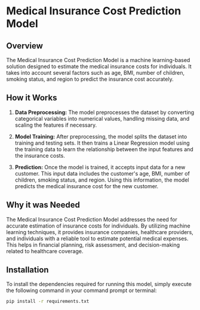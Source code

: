 # Medical Insurance Cost Prediction Model

## Overview

The Medical Insurance Cost Prediction Model is a machine learning-based solution designed to estimate the medical insurance costs for individuals. It takes into account several factors such as age, BMI, number of children, smoking status, and region to predict the insurance cost accurately.

## How it Works

1. **Data Preprocessing:** The model preprocesses the dataset by converting categorical variables into numerical values, handling missing data, and scaling the features if necessary.

2. **Model Training:** After preprocessing, the model splits the dataset into training and testing sets. It then trains a Linear Regression model using the training data to learn the relationship between the input features and the insurance costs.

3. **Prediction:** Once the model is trained, it accepts input data for a new customer. This input data includes the customer's age, BMI, number of children, smoking status, and region. Using this information, the model predicts the medical insurance cost for the new customer.

## Why it was Needed

The Medical Insurance Cost Prediction Model addresses the need for accurate estimation of insurance costs for individuals. By utilizing machine learning techniques, it provides insurance companies, healthcare providers, and individuals with a reliable tool to estimate potential medical expenses. This helps in financial planning, risk assessment, and decision-making related to healthcare coverage.

## Installation

To install the dependencies required for running this model, simply execute the following command in your command prompt or terminal:

```bash
pip install -r requirements.txt
